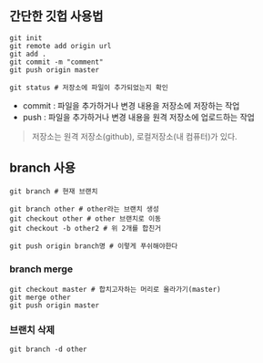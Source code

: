 ## 간단한 깃헙 사용법

```
git init
git remote add origin url
git add .
git commit -m "comment"
git push origin master

git status # 저장소에 파일이 추가되었는지 확인
```

* commit : 파일을 추가하거나 변경 내용을 저장소에 저장하는 작업
* push : 파일을 추가하거나 변경 내용을 원격 저장소에 업로드하는 작업
> 저장소는 원격 저장소(github), 로컬저장소(내 컴퓨터)가 있다.

## branch 사용
```
git branch # 현재 브랜치

git branch other # other라는 브랜치 생성
git checkout other # other 브랜치로 이동
git checkout -b other2 # 위 2개를 합친거

git push origin branch명 # 이렇게 푸쉬해야한다
```

### branch merge
```
git checkout master # 합치고자하는 머리로 올라가기(master)
git merge other
git push origin master
```

### 브랜치 삭제
```
git branch -d other
```

<!--stackedit_data:
eyJoaXN0b3J5IjpbLTEwODczMzg5MDFdfQ==
-->